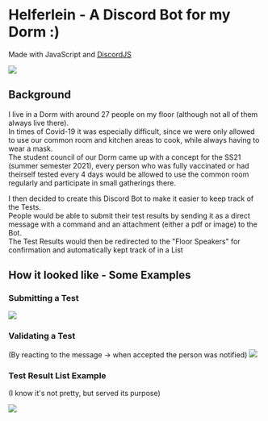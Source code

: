 # Helferlein - A Discord Bot for my Dorm :)

Made with JavaScript and [DiscordJS](https://discord.js.org/#/) 

![](https://i.imgur.com/h1hUnKw.jpeg)

## Background 

I live in a Dorm with around 27 people on my floor (although not all of them always live there). <br>
In times of Covid-19 it was especially difficult, since we were only allowed to use our common room and kitchen areas to cook, while always having to wear a mask. <br>
The student council of our Dorm came up with a concept for the SS21 (summer semester 2021), every person who was fully vaccinated or had theirself tested every 4 days
would be allowed to use the common room regularly and participate in small gatherings there.


I then decided to create this Discord Bot to make it easier to keep track of the Tests. <br>
People would be able to submit their test results by sending it as a direct message with a command and an attachment (either a pdf or image) to the Bot. <br>
The Test Results would then be redirected to the "Floor Speakers" for confirmation and automatically kept track of in a List


## How it looked like - Some Examples

### Submitting a Test

![](https://i.imgur.com/SjLwg1O.png)


### Validating a Test

(By reacting to the message -> when accepted the person was notified)
![](https://i.imgur.com/zXwPCGO.png)


### Test Result List Example

(I know it's not pretty, but served its purpose)

![](https://i.imgur.com/GW9OyaR.png)
